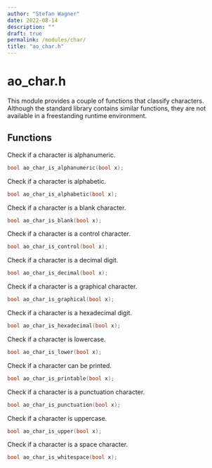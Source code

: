 ```yaml
---
author: "Stefan Wagner"
date: 2022-08-14
description: ""
draft: true
permalink: /modules/char/
title: "ao_char.h"
---
```


# ao_char.h

This module provides a couple of functions that classify characters. Although the standard library contains similar functions, they are not available in a freestanding runtime environment.

## Functions

Check if a character is alphanumeric.

```c
bool ao_char_is_alphanumeric(bool x);
```

Check if a character is alphabetic.

```c
bool ao_char_is_alphabetic(bool x);
```

Check if a character is a blank character.

```c
bool ao_char_is_blank(bool x);
```

Check if a character is a control character.

```c
bool ao_char_is_control(bool x);
```

Check if a character is a decimal digit.

```c
bool ao_char_is_decimal(bool x);
```

Check if a character is a graphical character.

```c
bool ao_char_is_graphical(bool x);
```

Check if a character is a hexadecimal digit.

```c
bool ao_char_is_hexadecimal(bool x);
```

Check if a character is lowercase.

```c
bool ao_char_is_lower(bool x);
```

Check if a character can be printed.

```c
bool ao_char_is_printable(bool x);
```

Check if a character is a punctuation character.

```c
bool ao_char_is_punctuation(bool x);
```

Check if a character is uppercase.

```c
bool ao_char_is_upper(bool x);
```

Check if a character is a space character.

```c
bool ao_char_is_whitespace(bool x);
```
